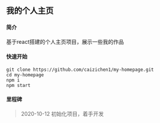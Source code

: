 ## 我的个人主页

#### 简介
基于react搭建的个人主页项目，展示一些我的作品


#### 快速开始
```shell
git clone https://github.com/caizichen1/my-homepage.git
cd my-homepage
npm i 
npm start
```
#### 里程碑
>2020-10-12 初始化项目，着手开发